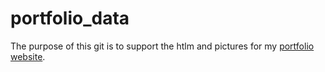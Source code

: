 # portfolio_data

The purpose of this git is to support the htlm and pictures for my [portfolio website](). 
